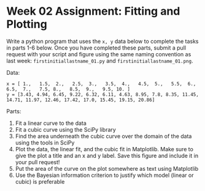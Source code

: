 Week 02 Assignment: Fitting and Plotting
========================================

Write a python program that uses the `x, y` data below to complete the tasks in
parts 1-6 below. Once you have completed these parts, submit a pull request
with your script and figure using the same naming convention as last week:
`firstinitiallastname_01.py` and `firstinitiallastname_01.png`.  

Data:
```
x = [ 1.,   1.5,  2.,   2.5,  3.,   3.5,  4.,   4.5,  5.,   5.5,  6.,   6.5,  7.,   7.5, 8.,   8.5,  9.,   9.5, 10. ]
y = [3.43, 4.94, 6.45, 9.22, 6.32, 6.11, 4.63, 8.95, 7.8, 8.35, 11.45, 14.71, 11.97, 12.46, 17.42, 17.0, 15.45, 19.15, 20.86]
```

Parts:
1. Fit a linear curve to the data
2. Fit a cubic curve using the SciPy library  
3. Find the area underneath the cubic curve over the domain of the data using the tools in SciPy
4. Plot the data, the linear fit, and the cubic fit in Matplotlib.  Make sure
to give the plot a title and an x and y label. Save this figure and include it
in your pull request!
5. Put the area of the curve on the plot somewhere as text using Matplotlib
6. Use the Bayesian information criterion to justify which model (linear or cubic)
is preferable


